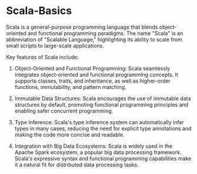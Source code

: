 # Scala-Basics
Scala is a general-purpose programming language that blends object-oriented and functional programming paradigms. The name "Scala" is an abbreviation of "Scalable Language," highlighting its ability to scale from small scripts to large-scale applications.  

Key features of Scala include:   

1. Object-Oriented and Functional Programming: Scala seamlessly integrates object-oriented and functional programming concepts. It supports classes, traits, and inheritance, as well as higher-order functions, immutability, and pattern matching.  

2. Immutable Data Structures: Scala encourages the use of immutable data structures by default, promoting functional programming principles and enabling safer concurrent programming.  

3. Type Inference: Scala's type inference system can automatically infer types in many cases, reducing the need for explicit type annotations and making the code more concise and readable.  

4. Integration with Big Data Ecosystems: Scala is widely used in the Apache Spark ecosystem, a popular big data processing framework. Scala's expressive syntax and functional programming capabilities make it a natural fit for distributed data processing tasks.  
